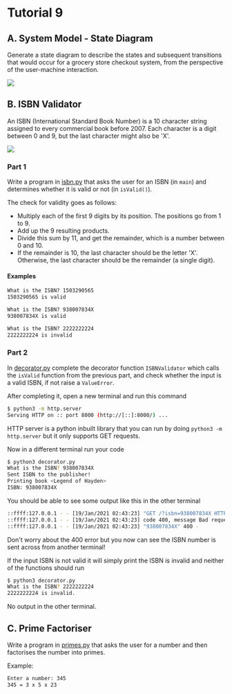 # Tutorial 9

## A. System Model - State Diagram

Generate a state diagram to describe the states and subsequent transitions that would occur for a grocery store checkout system, from the perspective of the user-machine interaction.

![](https://www.canstarblue.com.au/wp-content/uploads/2018/09/shutterstock_793003627-300x189.jpg)

## B. ISBN Validator
An ISBN (International Standard Book Number) is a 10 character string assigned to every commercial book before 2007. Each character is a digit between 0 and 9, but the last character might also be 'X'.

![](https://blog-cdn.reedsy.com/directories/admin/featured_image/264/a6c86df5fe718614a3c60daa95825b77.jpg)

### Part 1
Write a program in [isbn.py](isbn.py) that asks the user for an ISBN (in `main`) and determines whether it is valid or not (in `isValid()`).

The check for validity goes as follows:
* Multiply each of the first 9 digits by its position. The positions go from 1 to 9.
* Add up the 9 resulting products.
* Divide this sum by 11, and get the remainder, which is a number between 0 and 10.
* If the remainder is 10, the last character should be the letter 'X'. Otherwise, the last character should be the remainder (a single digit).

#### Examples

```txt
What is the ISBN? 1503290565
1503290565 is valid
```

```txt
What is the ISBN? 938007834X
938007834X is valid
```

```txt
What is the ISBN? 2222222224
2222222224 is invalid
```

### Part 2
In [decorator.py](decorator.py) complete the decorator function `ISBNValidator` which calls the `isValid` function from the previous part, and check whether the input is a valid ISBN, if not raise a `ValueError`.

After completing it, open a new terminal and run this command
```bash
$ python3 -m http.server
Serving HTTP on :: port 8000 (http://[::]:8000/) ...
```
HTTP server is a python inbuilt library that you can run by doing `python3 -m http.server` but it only supports GET requests.

Now in a different terminal run your code
```bash
$ python3 decorator.py
What is the ISBN? 938007834X
Sent ISBN to the publisher!
Printing book <Legend of Hayden>
ISBN: 938007834X
```

You should be able to see some output like this in the other terminal
```bash
::ffff:127.0.0.1 - - [19/Jan/2021 02:43:23] "GET /?isbn=938007834X HTTP/1.1" 200 -
::ffff:127.0.0.1 - - [19/Jan/2021 02:43:23] code 400, message Bad request syntax ('938007834X')
::ffff:127.0.0.1 - - [19/Jan/2021 02:43:23] "938007834X" 400 -
```

Don't worry about the 400 error but you now can see the ISBN number is sent across from another terminal!

If the input ISBN is not valid it will simply print the ISBN is invalid and neither of the functions should run
```bash
$ python3 decorator.py
What is the ISBN? 2222222224
2222222224 is invalid.
```

No output in the other terminal.

## C. Prime Factoriser

Write a program in [primes.py](primes.py) that asks the user for a number and then factorises the number into primes.

Example:
```txt
Enter a number: 345
345 = 3 x 5 x 23
```
